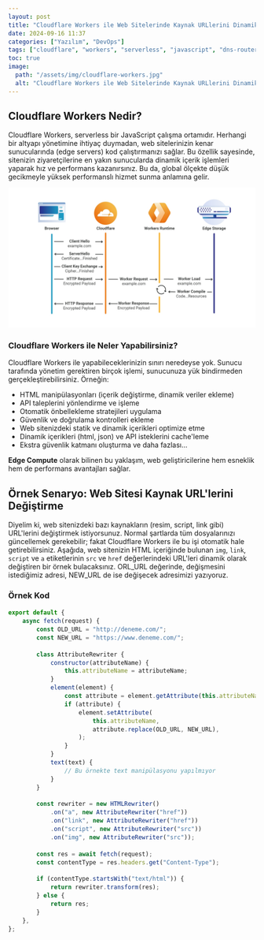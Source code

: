 ```yaml
---
layout: post
title: "Cloudflare Workers ile Web Sitelerinde Kaynak URLlerini Dinamik Olarak Değiştirme"
date: 2024-09-16 11:37
categories: ["Yazılım", "DevOps"]
tags: ["cloudflare", "workers", "serverless", "javascript", "dns-router", "edge-compute"]
toc: true
image:
  path: "/assets/img/cloudflare-workers.jpg"
  alt: "Cloudflare Workers ile Web Sitelerinde Kaynak URLlerini Dinamik Olarak Değiştirme"
---
```


## Cloudflare Workers Nedir?
Cloudflare Workers, serverless bir JavaScript çalışma ortamıdır. Herhangi bir altyapı yönetimine ihtiyaç duymadan, web sitelerinizin kenar sunucularında (edge servers) kod çalıştırmanızı sağlar. Bu özellik sayesinde, sitenizin ziyaretçilerine en yakın sunucularda dinamik içerik işlemleri yaparak hız ve performans kazanırsınız. Bu da, global ölçekte düşük gecikmeyle yüksek performanslı hizmet sunma anlamına gelir.

![cloudflare-worker-principles](/assets/img/cloudflare-worker-principles.jpg)

### Cloudflare Workers ile Neler Yapabilirsiniz?

Cloudflare Workers ile yapabileceklerinizin sınırı neredeyse yok. Sunucu tarafında yönetim gerektiren birçok işlemi, sunucunuza yük bindirmeden gerçekleştirebilirsiniz. Örneğin:

- HTML manipülasyonları (içerik değiştirme, dinamik veriler ekleme)
- API taleplerini yönlendirme ve işleme
- Otomatik önbellekleme stratejileri uygulama
- Güvenlik ve doğrulama kontrolleri ekleme
- Web sitenizdeki statik ve dinamik içerikleri optimize etme
- Dinamik içerikleri (html, json) ve API isteklerini cache'leme
- Ekstra güvenlik katmanı oluşturma ve daha fazlası...

**Edge Compute** olarak bilinen bu yaklaşım, web geliştiricilerine hem esneklik hem de performans avantajları sağlar.

## Örnek Senaryo: Web Sitesi Kaynak URL'lerini Değiştirme

Diyelim ki, web sitenizdeki bazı kaynakların (resim, script, link gibi) URL'lerini değiştirmek istiyorsunuz. Normal şartlarda tüm dosyalarınızı güncellemek gerekebilir; fakat Cloudflare Workers ile bu işi otomatik hale getirebilirsiniz. Aşağıda, web sitenizin HTML içeriğinde bulunan `img`, `link`, `script` ve `a` etiketlerinin `src` ve `href` değerlerindeki URL'leri dinamik olarak değiştiren bir örnek bulacaksınız. ORL_URL değerinde, değişmesini istediğimiz adresi, NEW_URL de ise değişecek adresimizi yazıyoruz.

### Örnek Kod

```javascript
export default {
    async fetch(request) {
        const OLD_URL = "http://deneme.com/";
        const NEW_URL = "https://www.deneme.com/";

        class AttributeRewriter {
            constructor(attributeName) {
                this.attributeName = attributeName;
            }
            element(element) {
                const attribute = element.getAttribute(this.attributeName);
                if (attribute) {
                    element.setAttribute(
                        this.attributeName,
                        attribute.replace(OLD_URL, NEW_URL),
                    );
                }
            }
            text(text) {
                // Bu örnekte text manipülasyonu yapılmıyor
            }
        }

        const rewriter = new HTMLRewriter()
            .on("a", new AttributeRewriter("href"))
            .on("link", new AttributeRewriter("href"))
            .on("script", new AttributeRewriter("src"))
            .on("img", new AttributeRewriter("src"));

        const res = await fetch(request);
        const contentType = res.headers.get("Content-Type");

        if (contentType.startsWith("text/html")) {
            return rewriter.transform(res);
        } else {
            return res;
        }
    },
};
```

